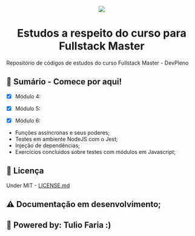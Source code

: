 <p align="center">
  <img src="https://user-images.githubusercontent.com/22736436/82777299-182f8480-9e24-11ea-8505-fd90b9772fb9.png"/>
</p>
<h1 align="center">
  Estudos a respeito do curso para Fullstack Master
</h1>

Repositório de códigos de estudos do curso Fullstack Master - DevPleno

## :rocket: Sumário - Comece por aqui!

- [x] Módulo 4:

- [x] Módulo 5:

- [x] Módulo 6:
- Funções assíncronas e seus poderes;
- Testes em ambiente NodeJS com o Jest;
- Injeção de dependências;
- Exercícios concluidos sobre testes com módulos em Javascript;

## :memo: Licença 
Under MIT -  [LICENSE.md](LICENSE.md)

## :warning: Documentação em desenvolvimento;

## :yellow_heart: Powered by: Tulio Faria :)
